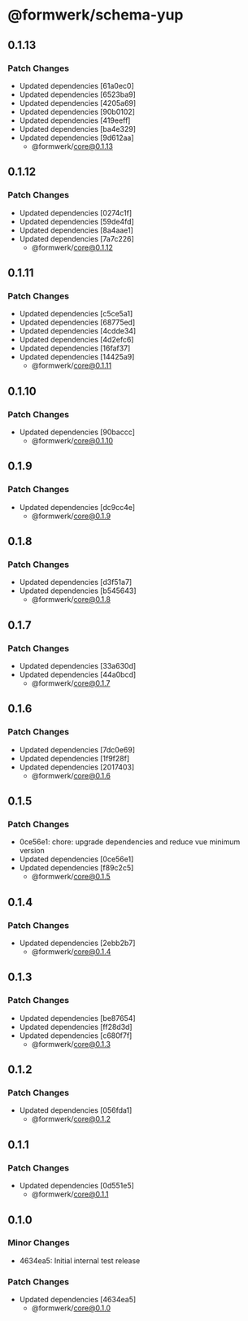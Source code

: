 # @formwerk/schema-yup

## 0.1.13

### Patch Changes

- Updated dependencies [61a0ec0]
- Updated dependencies [6523ba9]
- Updated dependencies [4205a69]
- Updated dependencies [90b0102]
- Updated dependencies [419eeff]
- Updated dependencies [ba4e329]
- Updated dependencies [9d612aa]
  - @formwerk/core@0.1.13

## 0.1.12

### Patch Changes

- Updated dependencies [0274c1f]
- Updated dependencies [59de4fd]
- Updated dependencies [8a4aae1]
- Updated dependencies [7a7c226]
  - @formwerk/core@0.1.12

## 0.1.11

### Patch Changes

- Updated dependencies [c5ce5a1]
- Updated dependencies [68775ed]
- Updated dependencies [4cdde34]
- Updated dependencies [4d2efc6]
- Updated dependencies [16faf37]
- Updated dependencies [14425a9]
  - @formwerk/core@0.1.11

## 0.1.10

### Patch Changes

- Updated dependencies [90baccc]
  - @formwerk/core@0.1.10

## 0.1.9

### Patch Changes

- Updated dependencies [dc9cc4e]
  - @formwerk/core@0.1.9

## 0.1.8

### Patch Changes

- Updated dependencies [d3f51a7]
- Updated dependencies [b545643]
  - @formwerk/core@0.1.8

## 0.1.7

### Patch Changes

- Updated dependencies [33a630d]
- Updated dependencies [44a0bcd]
  - @formwerk/core@0.1.7

## 0.1.6

### Patch Changes

- Updated dependencies [7dc0e69]
- Updated dependencies [1f9f28f]
- Updated dependencies [2017403]
  - @formwerk/core@0.1.6

## 0.1.5

### Patch Changes

- 0ce56e1: chore: upgrade dependencies and reduce vue minimum version
- Updated dependencies [0ce56e1]
- Updated dependencies [f89c2c5]
  - @formwerk/core@0.1.5

## 0.1.4

### Patch Changes

- Updated dependencies [2ebb2b7]
  - @formwerk/core@0.1.4

## 0.1.3

### Patch Changes

- Updated dependencies [be87654]
- Updated dependencies [ff28d3d]
- Updated dependencies [c680f7f]
  - @formwerk/core@0.1.3

## 0.1.2

### Patch Changes

- Updated dependencies [056fda1]
  - @formwerk/core@0.1.2

## 0.1.1

### Patch Changes

- Updated dependencies [0d551e5]
  - @formwerk/core@0.1.1

## 0.1.0

### Minor Changes

- 4634ea5: Initial internal test release

### Patch Changes

- Updated dependencies [4634ea5]
  - @formwerk/core@0.1.0
